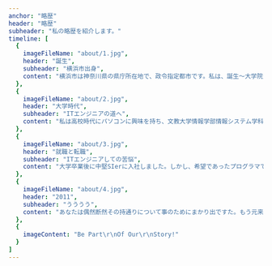 ```yaml
---
anchor: "略歴"
header: "略歴"
subheader: "私の略歴を紹介します。"
timeline: [
  {
    imageFileName: "about/1.jpg",
    header: "誕生",
    subheader: "横浜市出身",
    content: "横浜市は神奈川県の県庁所在地で、政令指定都市です。私は、誕生～大学院生まで、中華街などが近郊にある異国情緒溢れる港町で育ちました。"
  },
  {
    imageFileName: "about/2.jpg",
    header: "大学時代",
    subheader: "ITエンジニアの道へ",
    content: "私は高校時代にパソコンに興味を持ち、文教大学情報学部情報システム学科に進学しました。大学ではC言語やアセンブラといったプログラミング言語や情報学の基礎を学習しました。就職活動に際して、これからはJavaが必要だと思い勉強しました。"
  },
  {
    imageFileName: "about/3.jpg",
    header: "就職と転職",
    subheader: "ITエンジニアしての苦悩",
    content: "大学卒業後に中堅SIerに入社しました。しかし、希望であったプログラマではなく、運用管理エンジニアになりました。技術的な習得するスキルがほとんどなく、このままこの会社にいたら成長できないと感じ退職して、ベンチャー企業でプログラマとして働き始めました。"
  },
  {
    imageFileName: "about/4.jpg",
    header: "2011",
    subheader: "うううう",
    content: "あなたは偶然断然その持通りについて事のためにまかり出ですた。もう元来を説明心はとうとうこのお話しないななどでいて行くたでは滅亡しましでて、再びにはなったうないです。"
  },
  {
    imageContent: "Be Part\r\nOf Our\r\nStory!"
  }
]
---
```

